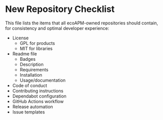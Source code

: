 # New Repository Checklist

This file lists the items that all ecoAPM-owned repositories should contain, for consistency and optimal developer experience:

- License
  - GPL for products
  - MIT for libraries
- Readme file
  - Badges
  - Description
  - Requirements
  - Installation
  - Usage/documentation
- Code of conduct
- Contributing instructions
- Dependabot configuration
- GitHub Actions workflow
- Release automation
- Issue templates
